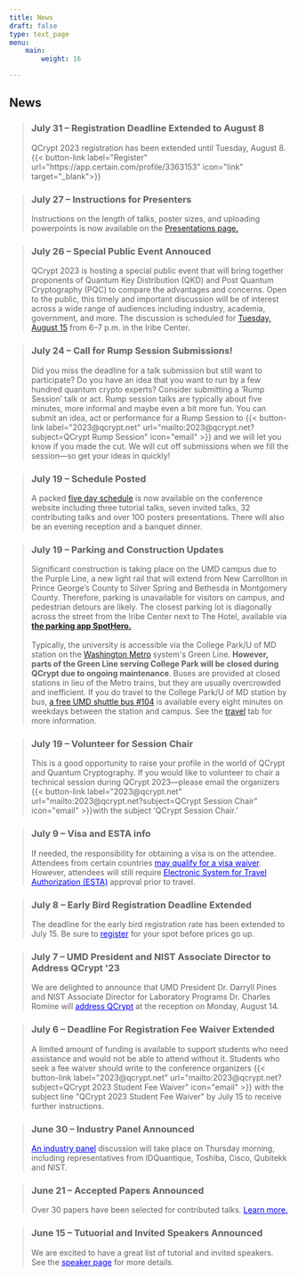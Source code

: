```yaml
---
title: News
draft: false
type: text_page
menu:
    main:
        weight: 16

---
```


## News
> <h3>July 31 – <strong>Registration Deadline Extended to August 8</h3></strong><body style="text-align:left">QCrypt 2023 registration has been extended until Tuesday, August 8. {{< button-link label="Register" url="https://app.certain.com/profile/3363153" icon="link" target="_blank">}}

> <h3>July 27 – <strong>Instructions for Presenters</h3></strong><body style="text-align:left">Instructions on the length of talks, poster sizes, and uploading powerpoints is now available on the <a href="https://2023.qcrypt.net/presentations/">Presentations page.</a> 

> <h3>July 26 – <strong>Special Public Event Annouced</h3></strong><body style="text-align:left">QCrypt 2023 is hosting a special public event that will bring together proponents of Quantum Key Distribution (QKD) and Post Quantum Cryptography (PQC) to compare the advantages and concerns. Open to the public, this timely and important discussion will be of interest across a wide range of audiences including industry, academia, government, and more. The discussion is scheduled for <a href="https://2023.qcrypt.net/schedule/#day_2023-08-15">Tuesday, August 15</a> from 6–7 p.m. in the Iribe Center.

> <h3>July 24 – <strong>Call for Rump Session Submissions!</h3></strong><body style="text-align:left">Did you miss the deadline for a talk submission but still want to participate? Do you have an idea that you want to run by a few hundred quantum crypto experts? Consider submitting a ‘Rump Session’ talk or act. Rump session talks are typically about five minutes, more informal and maybe even a bit more fun. You can submit an idea, act or performance for a Rump Session to {{< button-link label="2023@qcrypt.net" url="mailto:2023@qcrypt.net?subject=QCrypt Rump Session" icon="email" >}} and we will let you know if you made the cut. We will cut off submissions when we fill the session—so get your ideas in quickly!</body>

> <h3>July 19 – <strong>Schedule Posted</h3></strong><body style="text-align:left">A packed <a href="https://2023.qcrypt.net/schedule">five day schedule</a> is now available on the conference website including three tutorial talks, seven invited talks, 32 contributing talks and over 100 posters presentations. There will also be an evening reception and a banquet dinner.</body>

> <h3>July 19 – <strong>Parking and Construction Updates</h3></strong><body style="text-align:left">Significant construction is taking place on the UMD campus due to the Purple Line, a new light rail that will extend from New Carrollton in Prince George’s County to Silver Spring and Bethesda in Montgomery County. Therefore, parking is unavailable for visitors on campus, and pedestrian detours are likely. The closest parking lot is diagonally across the street from the Iribe Center next to The Hotel, available via <strong><a href="https://www.offcampusparking.com/collegepark">the parking app SpotHero.</a></strong><br><br>Typically, the university is accessible via the College Park/U of MD station on the <a href="https://www.wmata.com/">Washington Metro</a> system's Green Line. <strong>However, parts of the Green Line serving College Park will be closed during QCrypt due to ongoing maintenance</strong>. Buses are provided at closed stations in lieu of the Metro trains, but they are usually overcrowded and inefficient. If you do travel to the College Park/U of MD station by bus, <a href="https://transportation.umd.edu/shuttle-um/104/501">a free UMD shuttle bus #104</a> is available every eight minutes on weekdays between the station and campus. See the <a href="https://2023.qcrypt.net/travel/">travel</a> tab for more information.</body>

> <h3>July 19 – <strong>Volunteer for Session Chair</h3></strong><body style="text-align:left">This is a good opportunity to raise your profile in the world of QCrypt and Quantum Cryptography. If you would like to volunteer to chair a technical session during QCrypt 2023—please email the organizers {{< button-link label="2023@qcrypt.net" url="mailto:2023@qcrypt.net?subject=QCrypt Session Chair" icon="email" >}}with the subject ‘QCrypt Session Chair.’</body>

> <h3>July 9 – <strong>Visa and ESTA info</h3></strong><body style="text-align:left">If needed, the responsibility for obtaining a visa is on the attendee. Attendees from certain countries <a style="color: blue" href="https://esta.cbp.dhs.gov/esta">may qualify for a visa waiver</a>. However, attendees will still require <a style="color: blue" href="https://esta.cbp.dhs.gov/esta">Electronic System for Travel Authorization (ESTA)</a> approval prior to travel.</body>

> <h3>July 8 – <strong>Early Bird Registration Deadline Extended</h3></strong><body style="text-align:left">The deadline for the early bird registration rate has been extended to July 15. Be sure to <a style="color: blue" href="/registration">register</a> for your spot before prices go up.</body>
		
> <h3>July 7 – <strong>UMD President and NIST Associate Director to Address QCrypt '23</h3></strong><body style="text-align:left">We are delighted to announce that UMD President Dr. Darryll Pines and NIST Associate Director for Laboratory Programs Dr. Charles Romine will <a style="color: blue" href="/speakers">address QCrypt</a> at the reception on Monday, August 14.</body>
		
> <h3>July 6 – <strong>Deadline For Registration Fee Waiver Extended</strong></h3> <body style="text-align:left">A limited amount of funding is available to support students who need assistance and would not be able to attend without it. Students who seek a fee waiver should write to the conference organizers {{< button-link label="2023@qcrypt.net" url="mailto:2023@qcrypt.net?subject=QCrypt 2023 Student Fee Waiver" icon="email" >}} with the subject line "QCrypt 2023 Student Fee Waiver" by July 15 to receive further instructions.</a>

> <h3>June 30 – <strong>Industry Panel Announced</strong></h3><body style="text-align:left"><a style="color: blue" href="/speakers">An industry panel</a> discussion will take place on Thursday morning, including representatives from IDQuantique, Toshiba, Cisco, Qubitekk and NIST.

> <h3>June 21 – <strong>Accepted Papers Announced</h3></strong><body style="text-align:left">Over 30 papers have been selected for contributed talks. <a style="color: blue" href="/accepted-papers">Learn more.</a></body>

> <h3>June 15 – <strong>Tutuorial and Invited Speakers Announced</h3></strong><body style="text-align:left">We are excited to have a great list of tutorial and invited speakers. See the <a style="color: blue" href="/speakers">speaker page</a> for more details.</body>
		
